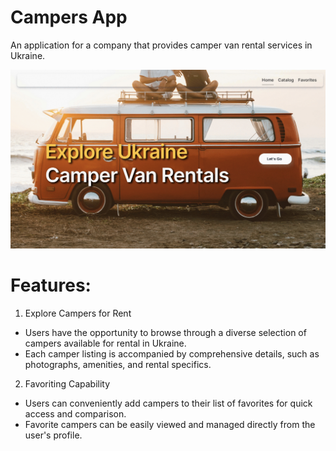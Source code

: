 # Campers App

An application for a company that provides camper van rental services in Ukraine. 

![Presentation1](./src/assets/Images/presentation.gif)

# Features:

1. Explore Campers for Rent
- Users have the opportunity to browse through a diverse selection of campers available for rental in Ukraine.
- Each camper listing is accompanied by comprehensive details, such as photographs, amenities, and rental specifics.

2. Favoriting Capability
- Users can conveniently add campers to their list of favorites for quick access and comparison.
- Favorite campers can be easily viewed and managed directly from the user's profile.

